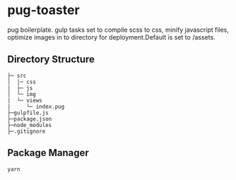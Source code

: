 # pug-toaster

pug boilerplate.
gulp tasks set to compile scss to css, minify javascript files, optimize images in to directory for deployment.Default is set to /assets.

## Directory Structure

```
├─ src
│  |─ css
|  ├─ js
│  └─ img
|  └─ views
|     └─ index.pug
├─gulpfile.js
├─package.json
├─node_modules
├─.gitignore
```



## Package Manager

```
yarn
```
